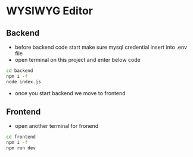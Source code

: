# WYSIWYG Editor
## Backend
- before backend code start make sure mysql credential insert into .env file
- open terminal on this project and enter below code
```sh
cd backend
npm i -f 
node index.js
```
- once you start backend we move to frontend
## Frontend
- open another terminal for fronend 
```sh
cd frontend
npm i -f 
npm run dev
```
